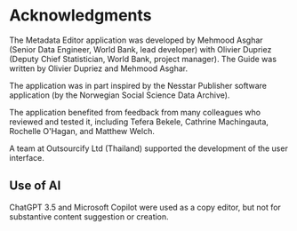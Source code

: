 # Acknowledgments

The Metadata Editor application was developed by Mehmood Asghar (Senior Data Engineer, World Bank, lead developer) with Olivier Dupriez (Deputy Chief Statistician, World Bank, project manager). The Guide was written by Olivier Dupriez and Mehmood Asghar.

The application was in part inspired by the Nesstar Publisher software application (by the Norwegian Social Science Data Archive). 

The application benefited from feedback from many colleagues who reviewed and tested it, including Tefera Bekele, Cathrine Machingauta, Rochelle O'Hagan, and Matthew Welch. 

A team at Outsourcify Ltd (Thailand) supported the development of the user interface. 


## Use of AI

ChatGPT 3.5 and Microsoft Copilot were used as a copy editor, but not for substantive content suggestion or creation.
